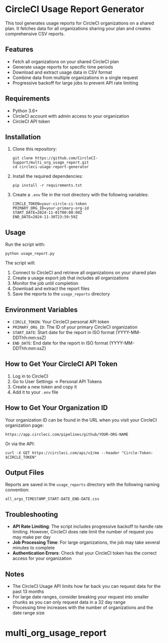 # CircleCI Usage Report Generator

This tool generates usage reports for CircleCI organizations on a shared plan. It fetches data for all organizations sharing your plan and creates comprehensive CSV reports.

## Features

- Fetch all organizations on your shared CircleCI plan
- Generate usage reports for specific time periods
- Download and extract usage data in CSV format
- Combine data from multiple organizations in a single request
- Progressive backoff for large jobs to prevent API rate limiting

## Requirements

- Python 3.6+
- CircleCI account with admin access to your organization
- CircleCI API token

## Installation

1. Clone this repository:
   ```
   git clone https://github.com/CircleCI-Support/multi_org_usage_report.git
   cd circleci-usage-report-generator
   ```

2. Install the required dependencies:
   ```
   pip install -r requirements.txt
   ```

3. Create a `.env` file in the root directory with the following variables:
   ```
   CIRCLE_TOKEN=your-circle-ci-token
   PRIMARY_ORG_ID=your-primary-org-id
   START_DATE=2024-11-01T00:00:00Z
   END_DATE=2024-11-30T23:59:59Z
   ```

## Usage

Run the script with:

```
python usage_report.py
```

The script will:
1. Connect to CircleCI and retrieve all organizations on your shared plan
2. Create a usage export job that includes all organizations
3. Monitor the job until completion
4. Download and extract the report files
5. Save the reports to the `usage_reports` directory

## Environment Variables

- `CIRCLE_TOKEN`: Your CircleCI personal API token
- `PRIMARY_ORG_ID`: The ID of your primary CircleCI organization
- `START_DATE`: Start date for the report in ISO format (YYYY-MM-DDThh:mm:ssZ)
- `END_DATE`: End date for the report in ISO format (YYYY-MM-DDThh:mm:ssZ)

## How to Get Your CircleCI API Token

1. Log in to CircleCI
2. Go to User Settings → Personal API Tokens
3. Create a new token and copy it
4. Add it to your `.env` file

## How to Get Your Organization ID

Your organization ID can be found in the URL when you visit your CircleCI organization page:
```
https://app.circleci.com/pipelines/github/YOUR-ORG-NAME
```

Or via the API:
```
curl -X GET https://circleci.com/api/v2/me --header "Circle-Token: $CIRCLE_TOKEN"
```

## Output Files

Reports are saved in the `usage_reports` directory with the following naming convention:
```
all_orgs_TIMESTAMP_START-DATE_END-DATE.csv
```

## Troubleshooting

- **API Rate Limiting**: The script includes progressive backoff to handle rate limiting. However, CircleCI does rate limit the number of request you may make per day
- **Job Processing Time**: For large organizations, the job may take several minutes to complete
- **Authentication Errors**: Check that your CircleCI token has the correct access for your organization

## Notes

- The CircleCI Usage API limits how far back you can request data for the past 13 months
- For large date ranges, consider breaking your request into smaller chunks as you can only request data in a 32 day range
- Processing time increases with the number of organizations and the date range size

# multi_org_usage_report
